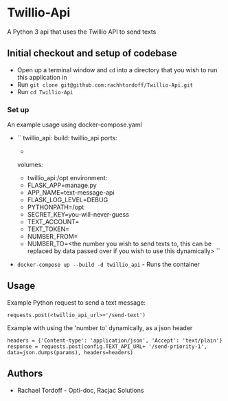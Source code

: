 # Twillio-Api

A Python 3 api that uses the Twillio API to send texts

## Initial checkout and setup of codebase

* Open up a terminal window and `cd` into a directory that you wish to run this application in
* Run ``git clone git@github.com:rachhtordoff/Twillio-Api.git``
* Run ``cd Twillio-Api``

### Set up

An example usage using docker-compose.yaml

* ``
twillio_api:
  build: twillio_api
  ports:
    - <chosen ports here>
  volumes:
    - twillio_api:/opt
  environment:
    - FLASK_APP=manage.py
    - APP_NAME=text-message-api
    - FLASK_LOG_LEVEL=DEBUG
    - PYTHONPATH=/opt
    - SECRET_KEY=you-will-never-guess
    - TEXT_ACCOUNT=<twillio account secret key>
    - TEXT_TOKEN=<twillio token>
    - NUMBER_FROM=<twillio mobile number chosen to send texts from>
    - NUMBER_TO=<the number you wish to send texts to, this can be replaced by data passed over if you wish to use this dynamically>
``

* ``docker-compose up --build -d twillio_api`` - Runs the container

## Usage

Example Python request to send a text message:

``requests.post(<twillio_api_url>+'/send-text')``

Example with using the 'number to' dynamically, as a json header

``headers = {'Content-type': 'application/json', 'Accept': 'text/plain'}
response = requests.post(config.TEXT_API_URL+ '/send-priority-1', data=json.dumps(params), headers=headers)``

## Authors

* Rachael Tordoff - Opti-doc, Racjac Solutions
